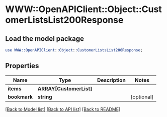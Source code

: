 # WWW::OpenAPIClient::Object::CustomerListsList200Response

## Load the model package
```perl
use WWW::OpenAPIClient::Object::CustomerListsList200Response;
```

## Properties
Name | Type | Description | Notes
------------ | ------------- | ------------- | -------------
**items** | [**ARRAY[CustomerList]**](CustomerList.md) |  | 
**bookmark** | **string** |  | [optional] 

[[Back to Model list]](../README.md#documentation-for-models) [[Back to API list]](../README.md#documentation-for-api-endpoints) [[Back to README]](../README.md)


